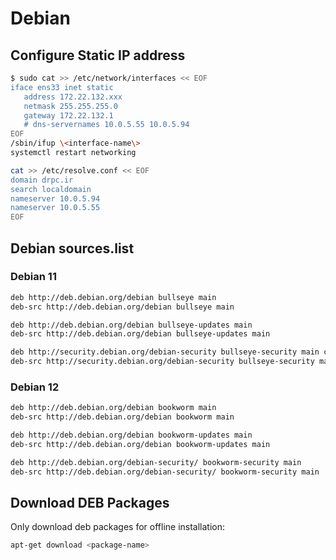 # Debian

## Configure Static IP address

```bash
$ sudo cat >> /etc/network/interfaces << EOF
iface ens33 inet static
   address 172.22.132.xxx
   netmask 255.255.255.0
   gateway 172.22.132.1
   # dns-servernames 10.0.5.55 10.0.5.94
EOF
/sbin/ifup \<interface-name\>
systemctl restart networking
```

```bash
cat >> /etc/resolve.conf << EOF
domain drpc.ir
search localdomain
nameserver 10.0.5.94
nameserver 10.0.5.55
EOF
```

## Debian sources.list

### Debian 11

```bash
deb http://deb.debian.org/debian bullseye main
deb-src http://deb.debian.org/debian bullseye main

deb http://deb.debian.org/debian bullseye-updates main
deb-src http://deb.debian.org/debian bullseye-updates main

deb http://security.debian.org/debian-security bullseye-security main contrib
deb-src http://security.debian.org/debian-security bullseye-security main contrib
```

### Debian 12

```bash
deb http://deb.debian.org/debian bookworm main
deb-src http://deb.debian.org/debian bookworm main

deb http://deb.debian.org/debian bookworm-updates main
deb-src http://deb.debian.org/debian bookworm-updates main

deb http://deb.debian.org/debian-security/ bookworm-security main
deb-src http://deb.debian.org/debian-security/ bookworm-security main
```

## Download DEB Packages

Only download deb packages for offline installation:

```bash
apt-get download <package-name>
```
